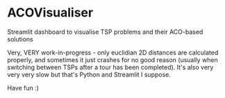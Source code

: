 # ACOVisualiser
Streamlit dashboard to visualise TSP problems and their ACO-based solutions

Very, VERY work-in-progress - only euclidian 2D distances are calculated properly, and sometimes it just crashes for no good reason (usually when switching between TSPs after a tour has been completed). It's also very very very slow but that's Python and Streamlit I suppose.

Have fun :)
